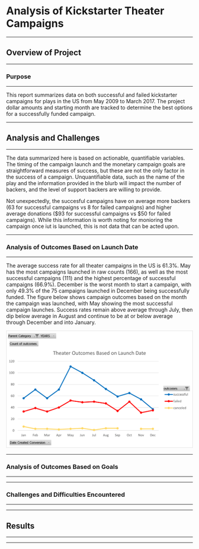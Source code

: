 # Analysis of Kickstarter Theater Campaigns

---
## Overview of Project

---
### Purpose

---
This report summarizes data on both successful and failed kickstarter campaigns for plays in the US from May 2009 to March 2017. The project dollar amounts and starting month are tracked to determine the best options for a successfully funded campaign.

---
## Analysis and Challenges

---
The data summarized here is based on actionable, quantifiable variables. The timing of the campaign launch and the monetary campaign goals are straightforward measures of success, but these are not the only factor in the success of a campaign. Unquantifiable data, such as the name of the play and the information provided in the blurb will impact the number of backers, and the level of support backers are willing to provide. 

Not unexpectedly, the succesful campaigns have on average more backers (63 for successful campaigns vs 8 for failed campaigns) and higher average donations ($93 for successful campaigns vs $50 for failed campaigns). While this information is worth noting for monioring the campaign once iut is launched, this is not data that can be acted upon.

---
### Analysis of Outcomes Based on Launch Date
---
The average success rate for all theater campaigns in the US is 61.3%. May has the most campaigns launched in raw counts (166), as well as the most successful campaigns (111) and the highest percentage of successful campaigns (66.9%). December is the worst month to start a campaign, with only 49.3% of the 75 campaigns launched in December being successfully funded. The figure below shows campaign outcomes based on the month the campaign was launched, with May showing the most successful campaign launches. Success rates remain above average through July, then dip below average in August and continue to be at or below average through December and into January. 

![Theater campaigns by Month Launched. Data is from May 2009 to March 2017.](https://github.com/jaime-mclean/kickstarter-analysis/blob/main/Theater_Outcomes_vs_Launch.png) 

---
### Analysis of Outcomes Based on Goals
---


---
### Challenges and Difficulties Encountered
---


---
## Results
---


---
